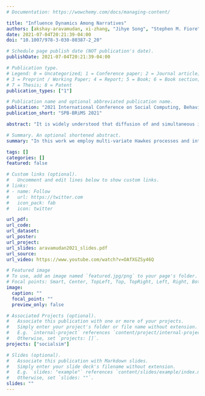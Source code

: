 ```yaml
---
# Documentation: https://wowchemy.com/docs/managing-content/

title: "Influence Dynamics Among Narratives"
authors: [akshay-aravamudan, xi-zhang, "Jihye Song", "Stephen M. Fiore", admin]
date: 2021-07-04T20:21:39-04:00
doi: "10.1007/978-3-030-80387-2_20"

# Schedule page publish date (NOT publication's date).
publishDate: 2021-07-04T20:21:39-04:00

# Publication type.
# Legend: 0 = Uncategorized; 1 = Conference paper; 2 = Journal article;
# 3 = Preprint / Working Paper; 4 = Report; 5 = Book; 6 = Book section;
# 7 = Thesis; 8 = Patent
publication_types: ["1"]

# Publication name and optional abbreviated publication name.
publication: "2021 International Conference on Social Computing, Behavioral-Cultural Modeling and Prediction and Behavior Representation in Modeling and Simulation"
publication_short: "SPB-BRiMS 2021"

abstract: "It is widely understood that diffusion of and simultaneous interactions between narratives -- defined here as persistent point-of-view messaging -- significantly contributes to the shaping of political discourse and public opinion. In this work, we propose a methodology based on Multi-Variate Hawkes Processes and our newly-introduced Process Influence Measures for quantifying and assessing how such narratives influence (Granger-cause) each other. Such an approach may aid social scientists enhance their understanding of socio-geopolitical phenomena as they manifest themselves and evolve in the realm of social media. In order to show its merits, we apply our methodology on Twitter narratives during the 2019 Venezuelan presidential crisis. Our analysis indicates a nuanced, evolving influence structure between 8 distinct narratives, part of which could be explained by landmark historical events."

# Summary. An optional shortened abstract.
summary: "In this work we employ multi-variate Hawkes processes and introduce process influence measures to analyze the interactions of competing and coevolving Twitter narratives surrounding the 2019 Venezuelan Presidential Crisis."

tags: []
categories: []
featured: false

# Custom links (optional).
#   Uncomment and edit lines below to show custom links.
# links:
# - name: Follow
#   url: https://twitter.com
#   icon_pack: fab
#   icon: twitter

url_pdf:
url_code:
url_dataset:
url_poster:
url_project:
url_slides: aravamudan2021_slides.pdf
url_source:
url_video: https://www.youtube.com/watch?v=OAfXGZSy46Q

# Featured image
# To use, add an image named `featured.jpg/png` to your page's folder. 
# Focal points: Smart, Center, TopLeft, Top, TopRight, Left, Right, BottomLeft, Bottom, BottomRight.
image:
  caption: ""
  focal_point: ""
  preview_only: false

# Associated Projects (optional).
#   Associate this publication with one or more of your projects.
#   Simply enter your project's folder or file name without extension.
#   E.g. `internal-project` references `content/project/internal-project/index.md`.
#   Otherwise, set `projects: []`.
projects: ["socialsim"]

# Slides (optional).
#   Associate this publication with Markdown slides.
#   Simply enter your slide deck's filename without extension.
#   E.g. `slides: "example"` references `content/slides/example/index.md`.
#   Otherwise, set `slides: ""`.
slides: ""
---
```

